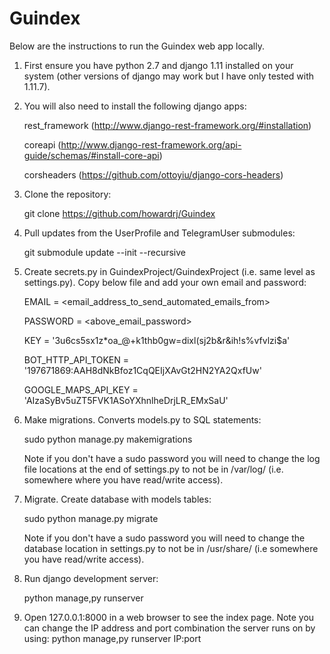 # Guindex
Below are the instructions to run the Guindex web app locally.

1. First ensure you have python 2.7 and django 1.11 installed on your system (other versions of django may work but I have only tested with 1.11.7).

2. You will also need to install the following django apps:

   rest_framework (http://www.django-rest-framework.org/#installation)

   coreapi (http://www.django-rest-framework.org/api-guide/schemas/#install-core-api)

   corsheaders (https://github.com/ottoyiu/django-cors-headers)

3. Clone the repository:

   git clone https://github.com/howardrj/Guindex

4. Pull updates from the UserProfile and TelegramUser submodules:

   git submodule update --init --recursive
   
5. Create secrets.py in GuindexProject/GuindexProject (i.e. same level as settings.py).
   Copy below file and add your own email and password:
   
   EMAIL = <email_address_to_send_automated_emails_from>
   
   PASSWORD = <above_email_password>
   
   KEY = '3u6cs5sx1z*oa_@+k1thb0gw=dixl(sj2b&r&ih!s%vfvlzi$a'
   
   BOT_HTTP_API_TOKEN = '197671869:AAH8dNkBfoz1CqQEIjXAvGt2HN2YA2QxfUw'

   GOOGLE_MAPS_API_KEY = 'AIzaSyBv5uZT5FVK1ASoYXhnlheDrjLR_EMxSaU'
   
6. Make migrations. Converts models.py to SQL statements:

   sudo python manage.py makemigrations
   
   Note if you don't have a sudo password you will need to change the log file locations at the end of settings.py
   to not be in /var/log/ (i.e. somewhere where you have read/write access).
   
7. Migrate. Create database with models tables:

   sudo python manage.py migrate
   
   Note if you don't have a sudo password you will need to change the database location in settings.py to not be in /usr/share/ (i.e somewhere you have read/write access).
   
8. Run django development server:

   python manage,py runserver
   
9. Open 127.0.0.1:8000 in a web browser to see the index page.
   Note you can change the IP address and port combination the server runs on by using:
   python manage,py runserver IP:port
